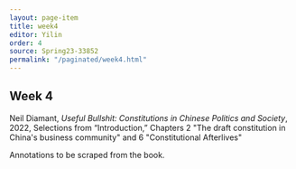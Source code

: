 ```yaml
---
layout: page-item
title: week4
editor: Yilin
order: 4
source: Spring23-33852
permalink: "/paginated/week4.html"
---
```


## Week 4

Neil Diamant, *Useful Bullshit: Constitutions in Chinese Politics and Society*, 2022, Selections from “Introduction,” Chapters 2 "The draft constitution in China's business community" and 6 "Constitutional Afterlives"

Annotations to be scraped from the book.
